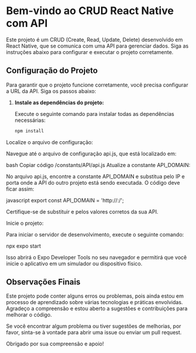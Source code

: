 # Bem-vindo ao CRUD React Native com API

Este projeto é um CRUD (Create, Read, Update, Delete) desenvolvido em React Native, que se comunica com uma API para gerenciar dados. Siga as instruções abaixo para configurar e executar o projeto corretamente.

## Configuração do Projeto

Para garantir que o projeto funcione corretamente, você precisa configurar a URL da API. Siga os passos abaixo:

1. **Instale as dependências do projeto:**

   Execute o seguinte comando para instalar todas as dependências necessárias:

   ```bash
   npm install
Localize o arquivo de configuração:

Navegue até o arquivo de configuração api.js, que está localizado em:

bash
Copiar código
/constants/API/api.js
Atualize a constante API_DOMAIN:

No arquivo api.js, encontre a constante API_DOMAIN e substitua pelo IP e porta onde a API do outro projeto está sendo executada. O código deve ficar assim:

javascript
    export const API_DOMAIN = 'http://<IP>:<PORT>/';

Certifique-se de substituir <IP> e <PORT> pelos valores corretos da sua API.

Inicie o projeto:

Para iniciar o servidor de desenvolvimento, execute o seguinte comando:


npx expo start

Isso abrirá o Expo Developer Tools no seu navegador e permitirá que você inicie o aplicativo em um simulador ou dispositivo físico.


## Observações Finais

Este projeto pode conter alguns erros ou problemas, pois ainda estou em processo de aprendizado sobre várias tecnologias e práticas envolvidas. Agradeço a compreensão e estou aberto a sugestões e contribuições para melhorar o código.

Se você encontrar algum problema ou tiver sugestões de melhorias, por favor, sinta-se à vontade para abrir uma issue ou enviar um pull request.

Obrigado por sua compreensão e apoio!